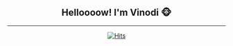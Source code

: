 
<div align=center>
  
  ## Helloooow! I'm Vinodi 🐵
  <hr></hr>

  [![Hits](https://hits.seeyoufarm.com/api/count/incr/badge.svg?url=https%3A%2F%2Fgithub.com%2FskLee-HGU&count_bg=%23FFA82E&title_bg=%23FFA82E&icon=waze.svg&icon_color=%23FFFFFF&title=hits&edge_flat=false)](https://hits.seeyoufarm.com)
</div>

